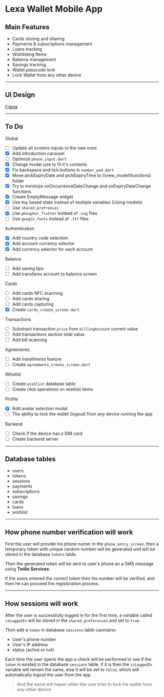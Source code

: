 # Lexa Wallet Mobile App

## Main Features

- Cards storing and sharing
- Payments & subscriptions management
- Loans tracking
- Wishlisting Items
- Balance management
- Savings tracking
- Wallet passcode lock
- Lock Wallet from any other device

---

## UI Design

[Figma](https://www.figma.com/file/5TygTQMxiBAP6LeRMjV17l/Z-Wallet?node-id=255%3A541&t=yPDNGNOLytWVXX8e-1)

---

## To Do

Global

- [ ] Update all screens inputs to the new ones
- [x] Add introduction carousel
- [ ] Optimize `phone_input.dart`
- [x] Change modal size to fit it's contents
- [x] Fix backspace and tick buttons in `number_pad.dart`
- [x] Move pickExpiryDate and pickExpiryTime to (\view_model\functions) folder
- [x] Try to minimize onOccurrenceDateChange and onExpiryDateChange functions
- [x] Create EmptyMessage widget
- [x] Use `Map` based state instead of multiple variables (Using models)
- [ ] Use `shared_prefrences`
- [x] Use `phosphor_flutter` instead of `.svg` files
- [ ] Use `google_fonts` instead of `.ttf` files

Authentication

- [x] Add country code selection
- [x] Add account currency selector
- [x] Add currency selector for each account

Balance

- [ ] Add saving tips
- [ ] Add transfares account to balance screen

Cards

- [ ] Add cards NFC scanning
- [ ] Add cards sharing
- [ ] Add cards capturing
- [x] Create `cards_create_screen.dart`

Transactions

- [ ] Substract transaction `price` from `billingAccount` current value
- [ ] Add transactions section total value
- [ ] Add bill scanning

Agreements

- [ ] Add installments feature
- [ ] Create `agreements_create_screen.dart`

Whislist

- [ ] Create `wishlist` database table
- [ ] Create `CRUD` operations on wishlist items

Profile

- [x] Add avatar selection modal
- [ ] The ability to lock the wallet (logout) from any device running the app

Backend

- [ ] Check if the device has a SIM card
- [ ] Create backend server

---

## Database tables

- users
- tokens
- sessions
- payments
- subscriptions
- savings
- cards
- loans
- wishlist

---

## How phone number verification will work

First the user will provide his phone numer in the `phone_entry_screen`, then a temporary token with unique random number will be generated and will be stored in the database `tokens` table.

Then the generated token will be sent to user's phone an a SMS message using **Twilio Services**.

If the users entered the correct token then his number will be verified, and then he can proceed the registeration process.

---

## How sessions will work

After the user is successfully logged in for the first time, a variable called `isLoggedIn` will be stored in the `shared_preferences` and set to `true`.

Then add a `token` in database `sessions` table caontains:

- User's phone number
- User's IP address
- status (active or not)

Each time the user opens the app a check will be performed to see if the `token` is existed in the database `sessions` table, if it is then the `isLoggedIn` variable will remain the same, else it will be set to `false`, which will automatically logout the user from the app

> And the same will hapen when the user tries to lock his wallet form any other device
